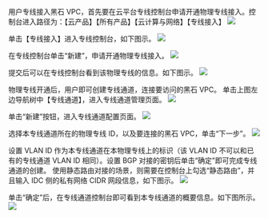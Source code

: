 用户专线接入黑石 VPC，首先要在云平台专线控制台申请开通物理专线接入。控制台进入路径为：【云产品】【所有产品】【云计算与网络】【专线接入】
![](http://imgcache.tcecqpoc.fsphere.cn/image/mc.qcloudimg.com/static/img/8cef699bcff52a8fdaad81537b236d60/image.png)

单击【专线接入】进入专线控制台，如下图示。
![](http://imgcache.tcecqpoc.fsphere.cn/image/mc.qcloudimg.com/static/img/63d1ba13111baa6a7ecf5e66b92e0fcf/image.png)

在专线控制台单击“新建”，申请开通物理专线接入。
![](http://imgcache.tcecqpoc.fsphere.cn/image/mc.qcloudimg.com/static/img/379a192a71d8a0ff57aa6806b56817ca/image.png)

提交后可以在专线控制台看到该物理专线的信息。如下图示。
![](http://imgcache.tcecqpoc.fsphere.cn/image/mc.qcloudimg.com/static/img/66ab9c158462822b0c25d669d2844402/image.png)

物理专线开通后，用户即可创建专线通道，连接要访问的黑石 VPC。
单击上图左边导航树中【专线通道】，进入专线通道管理页面。
![](http://imgcache.tcecqpoc.fsphere.cn/image/mc.qcloudimg.com/static/img/e3230850cf6659b08a3fbfdced9fd38e/image.png)

单击“新建”按钮，进入专线通道配置页面。
![](http://imgcache.tcecqpoc.fsphere.cn/image/mc.qcloudimg.com/static/img/cf607acca7deacd649367b4b36cb8daa/image.png)

选择本专线通道所在的物理专线 ID，以及要连接的黑石 VPC，单击“下一步”。
![](http://imgcache.tcecqpoc.fsphere.cn/image/mc.qcloudimg.com/static/img/05d79db968fa4549702385fa25cdc8bd/image.png)

设置 VLAN ID 作为本专线通道在本物理专线上的标识（该 VLAN ID 不可以和已有的专线通道 VLAN ID 相同）。设置 BGP 对接的密钥后单击“确定”即可完成专线通道的创建。
使用静态路由对接的场景，则需要在控制台上勾选“静态路由”，并且输入 IDC 侧的私有网络 CIDR 网段信息，如下图示。
![](http://imgcache.tcecqpoc.fsphere.cn/image/mc.qcloudimg.com/static/img/71e65fb5d89f2bd51f47b45b02d1c1ff/image.png)

单击“确定”后，在专线通道控制台即可看到本专线通道的概要信息。如下图所示。
![](http://imgcache.tcecqpoc.fsphere.cn/image/mc.qcloudimg.com/static/img/d35a06647dfdcf2e3f9b88c11228bd0b/image.png)

